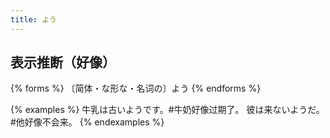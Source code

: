 ```yaml
---
title: よう
---
```


## 表示推断（好像）

{% forms %}
〔简体・な形な・名词の〕よう
{% endforms %}

{% examples %}
牛乳は古いようです。#牛奶好像过期了。
彼は来ないようだ。#他好像不会来。
{% endexamples %}
